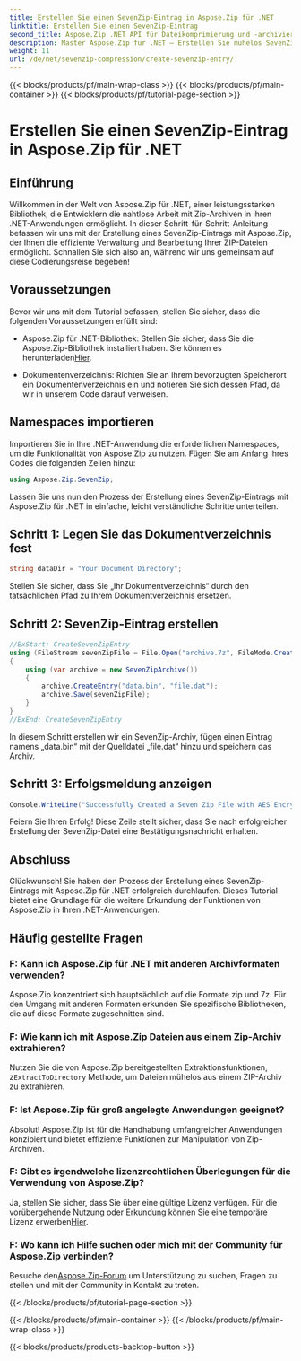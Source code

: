 ```yaml
---
title: Erstellen Sie einen SevenZip-Eintrag in Aspose.Zip für .NET
linktitle: Erstellen Sie einen SevenZip-Eintrag
second_title: Aspose.Zip .NET API für Dateikomprimierung und -archivierung
description: Master Aspose.Zip für .NET – Erstellen Sie mühelos SevenZip-Einträge. Erweitern Sie Ihre .NET-Anwendungen durch effiziente Manipulation von Zip-Archiven.
weight: 11
url: /de/net/sevenzip-compression/create-sevenzip-entry/
---
```


{{< blocks/products/pf/main-wrap-class >}}
{{< blocks/products/pf/main-container >}}
{{< blocks/products/pf/tutorial-page-section >}}

# Erstellen Sie einen SevenZip-Eintrag in Aspose.Zip für .NET


## Einführung

Willkommen in der Welt von Aspose.Zip für .NET, einer leistungsstarken Bibliothek, die Entwicklern die nahtlose Arbeit mit Zip-Archiven in ihren .NET-Anwendungen ermöglicht. In dieser Schritt-für-Schritt-Anleitung befassen wir uns mit der Erstellung eines SevenZip-Eintrags mit Aspose.Zip, der Ihnen die effiziente Verwaltung und Bearbeitung Ihrer ZIP-Dateien ermöglicht. Schnallen Sie sich also an, während wir uns gemeinsam auf diese Codierungsreise begeben!

## Voraussetzungen

Bevor wir uns mit dem Tutorial befassen, stellen Sie sicher, dass die folgenden Voraussetzungen erfüllt sind:

-  Aspose.Zip für .NET-Bibliothek: Stellen Sie sicher, dass Sie die Aspose.Zip-Bibliothek installiert haben. Sie können es herunterladen[Hier](https://releases.aspose.com/zip/net/).

- Dokumentenverzeichnis: Richten Sie an Ihrem bevorzugten Speicherort ein Dokumentenverzeichnis ein und notieren Sie sich dessen Pfad, da wir in unserem Code darauf verweisen.

## Namespaces importieren

Importieren Sie in Ihre .NET-Anwendung die erforderlichen Namespaces, um die Funktionalität von Aspose.Zip zu nutzen. Fügen Sie am Anfang Ihres Codes die folgenden Zeilen hinzu:

```csharp
using Aspose.Zip.SevenZip;
```

Lassen Sie uns nun den Prozess der Erstellung eines SevenZip-Eintrags mit Aspose.Zip für .NET in einfache, leicht verständliche Schritte unterteilen.

## Schritt 1: Legen Sie das Dokumentverzeichnis fest

```csharp
string dataDir = "Your Document Directory";
```

Stellen Sie sicher, dass Sie „Ihr Dokumentverzeichnis“ durch den tatsächlichen Pfad zu Ihrem Dokumentverzeichnis ersetzen.

## Schritt 2: SevenZip-Eintrag erstellen

```csharp
//ExStart: CreateSevenZipEntry
using (FileStream sevenZipFile = File.Open("archive.7z", FileMode.Create))
{
    using (var archive = new SevenZipArchive())
    {
        archive.CreateEntry("data.bin", "file.dat");
        archive.Save(sevenZipFile);
    }
}
//ExEnd: CreateSevenZipEntry
```

In diesem Schritt erstellen wir ein SevenZip-Archiv, fügen einen Eintrag namens „data.bin“ mit der Quelldatei „file.dat“ hinzu und speichern das Archiv.

## Schritt 3: Erfolgsmeldung anzeigen

```csharp
Console.WriteLine("Successfully Created a Seven Zip File with AES Encryption Settings");
```

Feiern Sie Ihren Erfolg! Diese Zeile stellt sicher, dass Sie nach erfolgreicher Erstellung der SevenZip-Datei eine Bestätigungsnachricht erhalten.

## Abschluss

Glückwunsch! Sie haben den Prozess der Erstellung eines SevenZip-Eintrags mit Aspose.Zip für .NET erfolgreich durchlaufen. Dieses Tutorial bietet eine Grundlage für die weitere Erkundung der Funktionen von Aspose.Zip in Ihren .NET-Anwendungen.

## Häufig gestellte Fragen

### F: Kann ich Aspose.Zip für .NET mit anderen Archivformaten verwenden?
Aspose.Zip konzentriert sich hauptsächlich auf die Formate zip und 7z. Für den Umgang mit anderen Formaten erkunden Sie spezifische Bibliotheken, die auf diese Formate zugeschnitten sind.

### F: Wie kann ich mit Aspose.Zip Dateien aus einem Zip-Archiv extrahieren?
 Nutzen Sie die von Aspose.Zip bereitgestellten Extraktionsfunktionen, z`ExtractToDirectory` Methode, um Dateien mühelos aus einem ZIP-Archiv zu extrahieren.

### F: Ist Aspose.Zip für groß angelegte Anwendungen geeignet?
Absolut! Aspose.Zip ist für die Handhabung umfangreicher Anwendungen konzipiert und bietet effiziente Funktionen zur Manipulation von Zip-Archiven.

### F: Gibt es irgendwelche lizenzrechtlichen Überlegungen für die Verwendung von Aspose.Zip?
 Ja, stellen Sie sicher, dass Sie über eine gültige Lizenz verfügen. Für die vorübergehende Nutzung oder Erkundung können Sie eine temporäre Lizenz erwerben[Hier](https://purchase.aspose.com/temporary-license/).

### F: Wo kann ich Hilfe suchen oder mich mit der Community für Aspose.Zip verbinden?
 Besuche den[Aspose.Zip-Forum](https://forum.aspose.com/c/zip/37) um Unterstützung zu suchen, Fragen zu stellen und mit der Community in Kontakt zu treten.

{{< /blocks/products/pf/tutorial-page-section >}}

{{< /blocks/products/pf/main-container >}}
{{< /blocks/products/pf/main-wrap-class >}}

{{< blocks/products/products-backtop-button >}}
